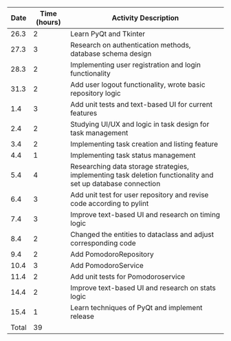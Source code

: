 
<table>
  <thead>
    <tr>
      <th>Date</th>
      <th>Time (hours)</th>
      <th>Activity Description</th>
    </tr>
  </thead>
  <tbody>
    <tr>
      <td>26.3</td>
      <td>2</td>
      <td>Learn PyQt and Tkinter</td>
    </tr>
    <tr>
      <td>27.3</td>
      <td>3</td>
      <td>Research on authentication methods, database schema design</td>
    </tr>
    <tr>
      <td>28.3</td>
      <td>2</td>
      <td>Implementing user registration and login functionality</td>
    </tr>
    <tr>
      <td>31.3</td>
      <td>2</td>
      <td>Add user logout functionality, wrote basic repository logic</td>
    </tr>
    <tr>
      <td>1.4</td>
      <td>3</td>
      <td>Add unit tests and text-based UI for current features</td>
    </tr>
    <tr>
      <td>2.4</td>
      <td>2</td>
      <td>Studying UI/UX and logic in task design for task management</td>
    </tr>
    <tr>
      <td>3.4</td>
      <td>2</td>
      <td>Implementing task creation and listing feature</td>
    </tr>
    <tr>
      <td>4.4</td>
      <td>1</td>
      <td>Implementing task status management</td>
    </tr>
    <tr>
      <td>5.4</td>
      <td>4</td>
      <td>Researching data storage strategies, implementing task deletion functionality and set up database connection</td>
    </tr>
    <tr>
      <td>6.4</td>
      <td>3</td>
      <td>Add unit test for user repository and revise code according to pylint</td>
    </tr>
      <td>7.4</td>
      <td>3</td>
      <td>Improve text-based UI and research on timing logic</td>
    <tr>
     </tr>
      <td>8.4</td>
      <td>2</td>
      <td>Changed the entities to dataclass and adjust corresponding code</td>
    <tr>
      </tr>
      <td>9.4</td>
      <td>2</td>
      <td>Add PomodoroRepository</td>
    <tr>
      </tr>
      <td>10.4</td>
      <td>3</td>
      <td>Add PomodoroService</td>
    <tr>
    </tr>
      <td>11.4</td>
      <td>2</td>
      <td>Add unit tests for Pomodoroservice</td>
    <tr>
    </tr>
      <td>14.4</td>
      <td>2</td>
      <td>Improve text-based UI and research on stats logic</td>
    <tr>
     </tr>
      <td>15.4</td>
      <td>1</td>
      <td>Learn techniques of PyQt and implement release</td>
    <tr>   
    <tr>
      <td>Total</td>
      <td>39</td>
      <td></td>
    </tr>
  </tbody>
</table>


